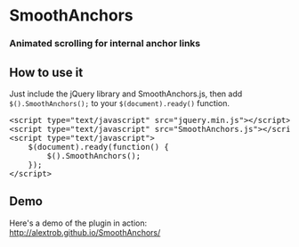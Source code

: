 # SmoothAnchors

### Animated scrolling for internal anchor links

## How to use it

<p>Just include the jQuery library and SmoothAnchors.js, then add <code>$().SmoothAnchors();</code> to your <code>$(document).ready()</code> function.

<pre>&lt;script&nbsp;type=&quot;text/javascript&quot;&nbsp;src=&quot;jquery.min.js&quot;&gt;&lt;/script&gt;<br/>&lt;script&nbsp;type=&quot;text/javascript&quot;&nbsp;src=&quot;SmoothAnchors.js&quot;&gt;&lt;/script&gt;<br/>&lt;script&nbsp;type=&quot;text/javascript&quot;&gt;<br/>&nbsp;&nbsp;&nbsp;&nbsp;$(document).ready(function()&nbsp;{<br/>&nbsp;&nbsp;&nbsp;&nbsp;&nbsp;&nbsp;&nbsp;&nbsp;$().SmoothAnchors();<br/>&nbsp;&nbsp;&nbsp;&nbsp;});<br/>&lt;/script&gt;</pre>

## Demo

Here's a demo of the plugin in action: <http://alextrob.github.io/SmoothAnchors/>
